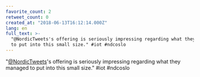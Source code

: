 ```yaml
---
favorite_count: 2
retweet_count: 0
created_at: "2018-06-13T16:12:14.000Z"
lang: en
full_text: >-
  "@NordicTweets's offering is seriously impressing regarding what they managed
  to put into this small size." #iot #ndcoslo
---
```


"[@NordicTweets](https://twitter.com/NordicTweets)'s offering is seriously
impressing regarding what they managed to put into this small size." #iot
#ndcoslo
